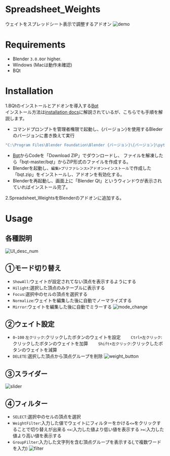 # Spreadsheet_Weights

ウェイトをスプレッドシート表示で調整するアドオン
![demo](https://github.com/SHOGOP/Spreadsheet_Weights/assets/122035414/6b455b89-b406-4400-8b08-ad224227df64)



# Requirements
- Blender `3.0.0`or higher.
- Windows (Macは動作未確認)
- BQt

# Installation

1.BQtのインストールとアドオンを導入する[Bqt](https://github.com/techartorg/bqt/tree/master)  
インストール方法は[installation docs](https://github.com/techartorg/bqt/wiki/Installation)に解説されているが、こちらでも手順を解説します。
- コマンドプロンプトを管理者権限で起動し、{バージョン}を使用するBlederのバージョンに書き換えて実行
```bash
"C:\Program Files\Blender Foundation\Blender {バージョン}\{バージョン}\python\bin\python.exe" -m pip install git+https://github.com/techartorg/bqt.git
```

- [Bqt](https://github.com/techartorg/bqt/tree/master)からCodeを「Download ZIP」でダウンロードし、
ファイルを解凍したら「bqt-master/bqt」からZIP形式のファイルを作成する。
- Blenderを起動し、`編集>プリファレンス>アドオン>インストール`で作成した「bqt.zip」をインストールし、アドオンを有効化する。
- Blenderを再起動し、画面上に「Blender Qt」というウィンドウが表示されていればインストール完了。

2.Spreadsheet_WeightsをBlenderのアドオンに追加する。

# Usage
## 各種説明
![UI_desc_num](https://github.com/SHOGOP/Spreadsheet_Weights/assets/122035414/adcc152d-f19f-4c42-9b57-dc0284911a53)  
## ①モード切り替え
- `ShowAll`:ウェイトが設定されてない頂点を表示するようにする
- `Hilight`:選択した頂点のみテーブルに表示する
- `Focus`:選択中のセルの頂点を選択する
- `Normalize`:ウェイトを編集した後に自動でノーマライズする
- `Mirror`:ウェイトを編集した後に自動でミラーする
![mode_change](https://github.com/SHOGOP/Spreadsheet_Weights/assets/122035414/7b2a0d61-d18d-458d-b83e-cad503aec38e)
## ②ウェイト設定
- `0~100`
`左クリック`:クリックしたボタンのウェイトを設定　　
`Ctrl+左クリック`:クリックしたボタンのウェイトを加算　　
`Shift+左クリック`:クリックしたボタンのウェイトを減算　　
- `DELETE`:選択した頂点から頂点グループを削除
![weight_button](https://github.com/SHOGOP/Spreadsheet_Weights/assets/122035414/c6969adf-e431-41d9-a891-5b0765fa9ee7)
## ③スライダー
![slider](https://github.com/SHOGOP/Spreadsheet_Weights/assets/122035414/6975c7cc-e6cd-4913-88c9-d43827b5763b)
## ④フィルター
- `SELECT`:選択中のセルの頂点を選択
- `WeightFilter`:入力した値でウェイトにフィルターをかける`<=`をクリックすることで切り替えが出来る
`<=`:入力した値より低い値を表示する
`>=`:入力した値より高い値を表示する
- `GroupFilter`:入力した文字列を含む頂点グループを表示する(,で複数ワードを入力)
![filter](https://github.com/SHOGOP/Spreadsheet_Weights/assets/122035414/03d493aa-cd8f-42f5-a7c5-7232b596db8f)
